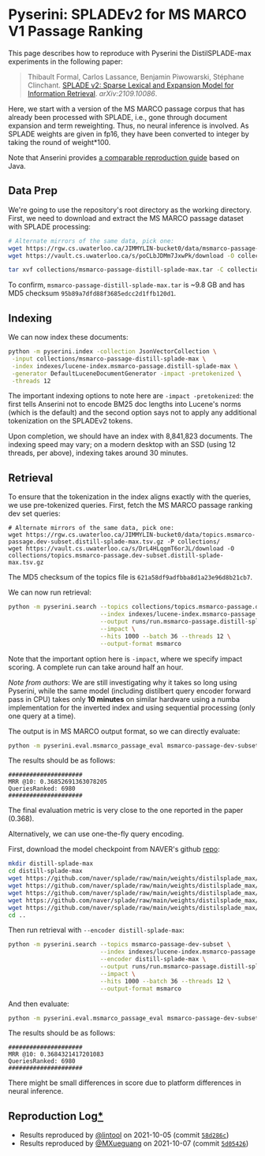 # Pyserini: SPLADEv2 for MS MARCO V1 Passage Ranking

This page describes how to reproduce with Pyserini the DistilSPLADE-max experiments in the following paper:

> Thibault Formal, Carlos Lassance, Benjamin Piwowarski, Stéphane Clinchant. [SPLADE v2: Sparse Lexical and Expansion Model for Information Retrieval](https://arxiv.org/abs/2109.10086). _arXiv:2109.10086_.

Here, we start with a version of the MS MARCO passage corpus that has already been processed with SPLADE, i.e., gone through document expansion and term reweighting.
Thus, no neural inference is involved. As SPLADE weights are given in fp16, they have been converted to integer by taking the round of weight*100.

Note that Anserini provides [a comparable reproduction guide](https://github.com/castorini/anserini/blob/master/docs/experiments-msmarco-passage-splade-v2.md) based on Java.

## Data Prep

We're going to use the repository's root directory as the working directory.
First, we need to download and extract the MS MARCO passage dataset with SPLADE processing:

```bash
# Alternate mirrors of the same data, pick one:
wget https://rgw.cs.uwaterloo.ca/JIMMYLIN-bucket0/data/msmarco-passage-distill-splade-max.tar -P collections/
wget https://vault.cs.uwaterloo.ca/s/poCLbJDMm7JxwPk/download -O collections/msmarco-passage-distill-splade-max.tar

tar xvf collections/msmarco-passage-distill-splade-max.tar -C collections/
```

To confirm, `msmarco-passage-distill-splade-max.tar` is ~9.8 GB and has MD5 checksum `95b89a7dfd88f3685edcc2d1ffb120d1`.

## Indexing

We can now index these documents:

```bash
python -m pyserini.index -collection JsonVectorCollection \
 -input collections/msmarco-passage-distill-splade-max \
 -index indexes/lucene-index.msmarco-passage.distill-splade-max \
 -generator DefaultLuceneDocumentGenerator -impact -pretokenized \
 -threads 12
```

The important indexing options to note here are `-impact -pretokenized`: the first tells Anserini not to encode BM25 doc lengths into Lucene's norms (which is the default) and the second option says not to apply any additional tokenization on the SPLADEv2 tokens.

Upon completion, we should have an index with 8,841,823 documents.
The indexing speed may vary; on a modern desktop with an SSD (using 12 threads, per above), indexing takes around 30 minutes.

## Retrieval

To ensure that the tokenization in the index aligns exactly with the queries, we use pre-tokenized queries.
First, fetch the MS MARCO passage ranking dev set queries: 

```
# Alternate mirrors of the same data, pick one:
wget https://rgw.cs.uwaterloo.ca/JIMMYLIN-bucket0/data/topics.msmarco-passage.dev-subset.distill-splade-max.tsv.gz -P collections/
wget https://vault.cs.uwaterloo.ca/s/DrL4HLqgmT6orJL/download -O collections/topics.msmarco-passage.dev-subset.distill-splade-max.tsv.gz
```

The MD5 checksum of the topics file is `621a58df9adfbba8d1a23e96d8b21cb7`.

We can now run retrieval:

```bash
python -m pyserini.search --topics collections/topics.msmarco-passage.dev-subset.distill-splade-max.tsv.gz \
                          --index indexes/lucene-index.msmarco-passage.distill-splade-max \
                          --output runs/run.msmarco-passage.distill-splade-max.tsv \
                          --impact \
                          --hits 1000 --batch 36 --threads 12 \
                          --output-format msmarco
```

Note that the important option here is `-impact`, where we specify impact scoring.
A complete run can take around half an hour.

*Note from authors*: We are still investigating why it takes so long using Pyserini, while the same model (including distilbert query encoder forward pass in CPU) takes only **10 minutes** on similar hardware using a numba implementation for the inverted index and using sequential processing (only one query at a time).

The output is in MS MARCO output format, so we can directly evaluate:

```bash
python -m pyserini.eval.msmarco_passage_eval msmarco-passage-dev-subset runs/run.msmarco-passage.distill-splade-max.tsv
```

The results should be as follows:

```
#####################
MRR @10: 0.36852691363078205
QueriesRanked: 6980
#####################
```

The final evaluation metric is very close to the one reported in the paper (0.368).

Alternatively, we can use one-the-fly query encoding.

First, download the model checkpoint from NAVER's github [repo](https://github.com/naver/splade/tree/main/weights/splade_max):

```bash
mkdir distill-splade-max
cd distill-splade-max
wget https://github.com/naver/splade/raw/main/weights/distilsplade_max/pytorch_model.bin
wget https://github.com/naver/splade/raw/main/weights/distilsplade_max/config.json
wget https://github.com/naver/splade/raw/main/weights/distilsplade_max/special_tokens_map.json
wget https://github.com/naver/splade/raw/main/weights/distilsplade_max/tokenizer_config.json
wget https://github.com/naver/splade/raw/main/weights/distilsplade_max/vocab.txt
cd ..
```

Then run retrieval with `--encoder distill-splade-max`:

```bash
python -m pyserini.search --topics msmarco-passage-dev-subset \
                          --index indexes/lucene-index.msmarco-passage.distill-splade-max \
                          --encoder distill-splade-max \
                          --output runs/run.msmarco-passage.distill-splade-max.tsv \
                          --impact \
                          --hits 1000 --batch 36 --threads 12 \
                          --output-format msmarco
```

And then evaluate: 

```bash
python -m pyserini.eval.msmarco_passage_eval msmarco-passage-dev-subset runs/run.msmarco-passage.distill-splade-max.tsv
```

The results should be as follows:

```
#####################
MRR @10: 0.3684321417201083
QueriesRanked: 6980
#####################
```

There might be small differences in score due to platform differences in neural inference.

## Reproduction Log[*](reproducibility.md)

+ Results reproduced by [@lintool](https://github.com/lintool) on 2021-10-05 (commit [`58d286c`](https://github.com/castorini/pyserini/commit/58d286c3f9fe845e261c271f2a0f514462844d97))
+ Results reproduced by [@MXueguang](https://github.com/MXueguang) on 2021-10-07 (commit [`5d05426`](https://github.com/castorini/pyserini/commit/5d05426e1b40c513c6fa739a236b9c025b1a62fd))
